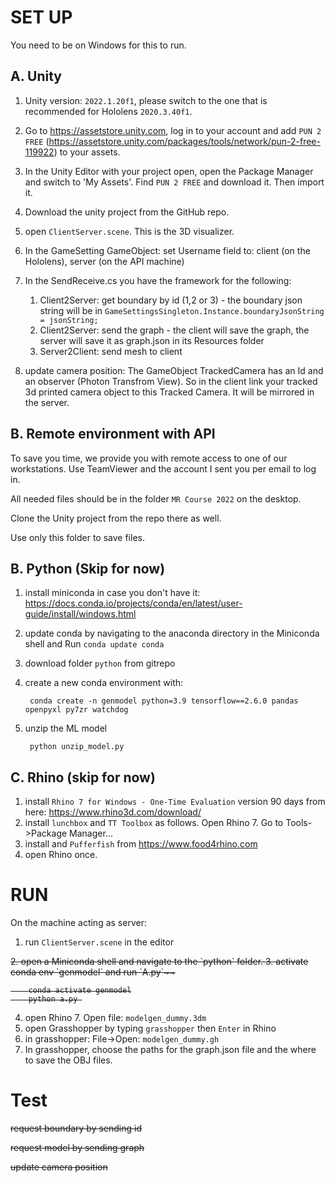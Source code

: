 # SET UP

You need to be on Windows for this to run.

## A. Unity
1. Unity version: `2022.1.20f1`, please switch to the one that is recommended for Hololens `2020.3.40f1`.
2. Go to https://assetstore.unity.com, log in to your account and add `PUN 2 FREE` (https://assetstore.unity.com/packages/tools/network/pun-2-free-119922) to your assets.
3. In the Unity Editor with your project open, open the Package Manager and switch to 'My Assets'. Find `PUN 2 FREE` and download it. Then import it.
4. Download the unity project from the GitHub repo.
5. open `ClientServer.scene`.  This is the 3D visualizer.
6. In the GameSetting GameObject: set Username field to: client (on the Hololens), server (on the API machine)

7. In the SendReceive.cs you have the framework for the following:
   1. Client2Server: get boundary by id (1,2 or 3) - the boundary json string will be in `GameSettingsSingleton.Instance.boundaryJsonString = jsonString;`
   2. Client2Server: send the graph - the client will save the graph, the server will save it as graph.json in its Resources folder
   3. Server2Client: send mesh to client


8. update camera position: The GameObject TrackedCamera has an Id and an observer (Photon Transfrom View). So in the client link your tracked 3d printed camera object to this Tracked Camera. It will be mirrored in the server.


## B. Remote environment with API

To save you time, we provide you with remote access to one of our workstations. Use TeamViewer and the account I sent you per email to log in.

All needed files should be in the folder `MR Course 2022` on the desktop.

Clone the Unity project from the repo there as well.

Use only this folder to save files.
   
## B. Python (Skip for now)

1. install miniconda in case you don't have it: https://docs.conda.io/projects/conda/en/latest/user-guide/install/windows.html
2. update conda by navigating to the anaconda directory in the Miniconda shell and Run `conda update conda`
3. download folder `python` from gitrepo
4. create a new conda environment with:

		conda create -n genmodel python=3.9 tensorflow==2.6.0 pandas openpyxl py7zr watchdog

5. unzip the ML model

		python unzip_model.py


## C. Rhino (skip for now)
1. install `Rhino 7 for Windows - One-Time Evaluation` version 90 days from here: https://www.rhino3d.com/download/
2. install `lunchbox` and `TT Toolbox` as follows. Open Rhino 7. Go to Tools->Package Manager...
3. install and `Pufferfish` from https://www.food4rhino.com
3. open Rhino once.

# RUN

On the machine acting as server:
1. run  `ClientServer.scene` in the editor
<s>
2. open a Miniconda shell and navigate to the `python` folder.
3. activate conda env `genmodel` and run `A.py`~~

 		conda activate genmodel
		python a.py 
</s>

4. open Rhino 7. Open file: `modelgen_dummy.3dm`
5. open Grasshopper by typing `grasshopper` then `Enter` in Rhino
5. in grasshopper: File->Open: `modelgen_dummy.gh`
6. In grasshopper, choose the paths for the graph.json file and the where to save the OBJ files.


# Test
<s>
request boundary by sending id

request model by sending graph

update camera position
</s>